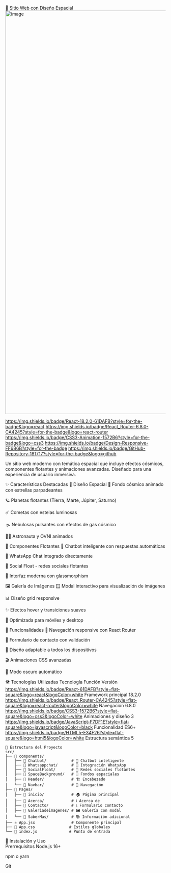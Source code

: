 🌌 Sitio Web con Diseño Espacial
<img width="2487" height="1266" alt="image" src="https://github.com/user-attachments/assets/9d6da580-6d6a-4184-b673-91d76fe89ecf" /> 





https://img.shields.io/badge/React-18.2.0-61DAFB?style=for-the-badge&logo=react
https://img.shields.io/badge/React_Router-6.8.0-CA4245?style=for-the-badge&logo=react-router
https://img.shields.io/badge/CSS3-Animation-1572B6?style=for-the-badge&logo=css3
https://img.shields.io/badge/Design-Responsive-FF6B6B?style=for-the-badge
https://img.shields.io/badge/GitHub-Repository-181717?style=for-the-badge&logo=github

Un sitio web moderno con temática espacial que incluye efectos cósmicos, componentes flotantes y animaciones avanzadas. Diseñado para una experiencia de usuario inmersiva.

✨ Características Destacadas
🚀 Diseño Espacial
🌌 Fondo cósmico animado con estrellas parpadeantes

🪐 Planetas flotantes (Tierra, Marte, Júpiter, Saturno)

☄️ Cometas con estelas luminosas

🌫️ Nebulosas pulsantes con efectos de gas cósmico

👨‍🚀 Astronauta y OVNI animados

📱 Componentes Flotantes
🤖 Chatbot inteligente con respuestas automáticas

💬 WhatsApp Chat integrado directamente

📱 Social Float - redes sociales flotantes

🎨 Interfaz moderna con glassmorphism

🖼️ Galería de Imágenes
🪟 Modal interactivo para visualización de imágenes

📊 Diseño grid responsive

✨ Efectos hover y transiciones suaves

📱 Optimizada para móviles y desktop

🎯 Funcionalidades
🧭 Navegación responsive con React Router

📝 Formulario de contacto con validación

📱 Diseño adaptable a todos los dispositivos

🎬 Animaciones CSS avanzadas

🌙 Modo oscuro automático

🛠️ Tecnologías Utilizadas
Tecnología	Función	Versión
https://img.shields.io/badge/React-61DAFB?style=flat-square&logo=react&logoColor=white	Framework principal	18.2.0
https://img.shields.io/badge/React_Router-CA4245?style=flat-square&logo=react-router&logoColor=white	Navegación	6.8.0
https://img.shields.io/badge/CSS3-1572B6?style=flat-square&logo=css3&logoColor=white	Animaciones y diseño	3
https://img.shields.io/badge/JavaScript-F7DF1E?style=flat-square&logo=javascript&logoColor=black	Funcionalidad	ES6+
https://img.shields.io/badge/HTML5-E34F26?style=flat-square&logo=html5&logoColor=white	Estructura semántica	5


```
📁 Estructura del Proyecto 
src/
├── 📂 components/
│   ├── 📂 Chatbot/           # 🤖 Chatbot inteligente
│   ├── 📂 Whatsappchat/      # 💬 Integración WhatsApp
│   ├── 📂 SocialFloat/       # 📱 Redes sociales flotantes
│   ├── 📂 SpaceBackground/   # 🌌 Fondos espaciales
│   ├── 📂 Header/            # 🏗️ Encabezado
│   └── 📂 Navbar/            # 🧭 Navegación
├── 📂 Pages/
│   ├── 📂 inicio/            # 🏠 Página principal
│   ├── 📂 Acerca/            # ℹ️ Acerca de
│   ├── 📂 Contacto/          # 📞 Formulario contacto
│   ├── 📂 Galeriadeimagenes/ # 🖼️ Galería con modal
│   └── 📂 SaberMas/          # 📚 Información adicional
├── ⚛️ App.jsx                # Componente principal
├── 🎨 App.css               # Estilos globales
└── 📄 index.js              # Punto de entrada  
``` 

🚀 Instalación y Uso  
Prerrequisitos
Node.js 16+

npm o yarn

Git
